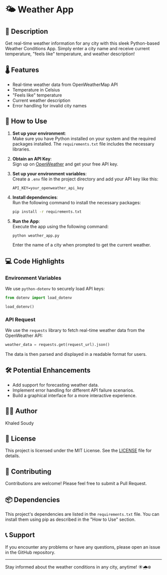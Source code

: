 
# 🌤️ Weather App

## 📖 Description

Get real-time weather information for any city with this sleek Python-based Weather Conditions App. Simply enter a city name and receive current temperature, "feels like" temperature, and weather description!

## 🌡️ Features

- Real-time weather data from OpenWeatherMap API
- Temperature in Celsius
- "Feels like" temperature
- Current weather description
- Error handling for invalid city names

## 🚀 How to Use

1. **Set up your environment**:  
   Make sure you have Python installed on your system and the required packages installed. The `requirements.txt` file includes the necessary libraries.
   
2. **Obtain an API Key**:  
   Sign up on [OpenWeather](https://openweathermap.org/) and get your free API key.

3. **Set up your environment variables**:  
   Create a `.env` file in the project directory and add your API key like this:
   ```plaintext
   API_KEY=your_openweather_api_key
   ```

4. **Install dependencies**:  
   Run the following command to install the necessary packages:
   ```bash
   pip install -r requirements.txt
   ```

5. **Run the App**:  
   Execute the app using the following command:
   ```bash
   python weather_app.py
   ```
   Enter the name of a city when prompted to get the current weather.

## 💻 Code Highlights

### Environment Variables
We use `python-dotenv` to securely load API keys:

```python
from dotenv import load_dotenv

load_dotenv()
```

### API Request
We use the `requests` library to fetch real-time weather data from the OpenWeather API:
```python
weather_data = requests.get(request_url).json()
```
The data is then parsed and displayed in a readable format for users.

## 🛠️ Potential Enhancements

- Add support for forecasting weather data.
- Implement error handling for different API failure scenarios.
- Build a graphical interface for a more interactive experience.

## 👨‍💻 Author

Khaled Soudy

## 📄 License

This project is licensed under the MIT License. See the [LICENSE](LICENSE) file for details.

## 🤝 Contributing

Contributions are welcome! Please feel free to submit a Pull Request.

## 📦 Dependencies

This project's dependencies are listed in the `requirements.txt` file. You can install them using pip as described in the "How to Use" section.


## 📞 Support

If you encounter any problems or have any questions, please open an issue in the GitHub repository.

---

Stay informed about the weather conditions in any city, anytime! ☀️🌧️❄️